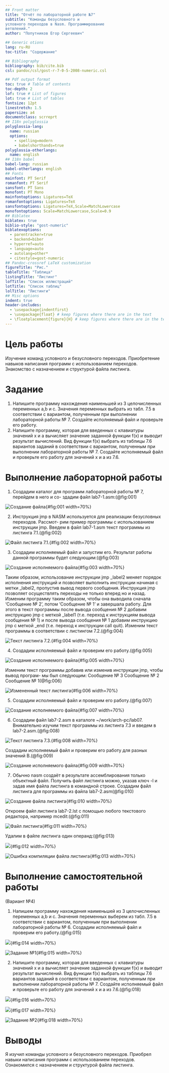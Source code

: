 ```yaml
---
## Front matter
title: "Отчёт по лабораторной работе №7"
subtitle: "Команды безусловного и
условного переходов в Nasm. Программирование
ветвлений."
author: "Попутников Егор Сергеевич"

## Generic otions
lang: ru-RU
toc-title: "Содержание"

## Bibliography
bibliography: bib/cite.bib
csl: pandoc/csl/gost-r-7-0-5-2008-numeric.csl

## Pdf output format
toc: true # Table of contents
toc-depth: 2
lof: true # List of figures
lot: true # List of tables
fontsize: 12pt
linestretch: 1.5
papersize: a4
documentclass: scrreprt
## I18n polyglossia
polyglossia-lang:
  name: russian
  options:
	- spelling=modern
	- babelshorthands=true
polyglossia-otherlangs:
  name: english
## I18n babel
babel-lang: russian
babel-otherlangs: english
## Fonts
mainfont: PT Serif
romanfont: PT Serif
sansfont: PT Sans
monofont: PT Mono
mainfontoptions: Ligatures=TeX
romanfontoptions: Ligatures=TeX
sansfontoptions: Ligatures=TeX,Scale=MatchLowercase
monofontoptions: Scale=MatchLowercase,Scale=0.9
## Biblatex
biblatex: true
biblio-style: "gost-numeric"
biblatexoptions:
  - parentracker=true
  - backend=biber
  - hyperref=auto
  - language=auto
  - autolang=other*
  - citestyle=gost-numeric
## Pandoc-crossref LaTeX customization
figureTitle: "Рис."
tableTitle: "Таблица"
listingTitle: "Листинг"
lofTitle: "Список иллюстраций"
lotTitle: "Список таблиц"
lolTitle: "Листинги"
## Misc options
indent: true
header-includes:
  - \usepackage{indentfirst}
  - \usepackage{float} # keep figures where there are in the text
  - \floatplacement{figure}{H} # keep figures where there are in the text
---
```


# Цель работы

Изучение команд условного и безусловного переходов. Приобретение навыков написания
программ с использованием переходов. Знакомство с назначением и структурой файла
листинга.

# Задание

1. Напишите программу нахождения наименьшей из 3 целочисленных переменных a,b и c.
Значения переменных выбрать из табл. 7.5 в соответствии с вариантом, полученным
при выполнении лабораторной работы № 7. Создайте исполняемый файл и проверьте
его работу.
2. Напишите программу, которая для введенных с клавиатуры значений x и a вычисляет
значение заданной функции f(x) и выводит результат вычислений. Вид функции f(x)
выбрать из таблицы 7.6 вариантов заданий в соответствии с вариантом, полученным
при выполнении лабораторной работы № 7. Создайте исполняемый файл и проверьте
его работу для значений x и a из 7.6.


# Выполнение лабораторной работы

1. Создадим каталог для программ лабораторной работы № 7, перейдем в него и со-
здадим файл lab7-1.asm:(@fig:001)

![Создание файла](image/1.png){#fig:001 width=70%}

2. Инструкция jmp в NASM используется для реализации безусловных переходов. Рассмот-
рим пример программы с использованием инструкции jmp. Введем в файл lab7-1.asm
текст программы из листинга 7.1.(@fig:002)

![Файл листинга 7.1.](image/2.png){#fig:002 width=70%}

3. Создадим исполняемый файл и запустим его. Результат работы данной программы будет
следующим:(@fig:003)

![Создание исполняемого файла](image/3.png){#fig:003 width=70%}

Таким образом, использование инструкции jmp _label2 меняет порядок исполнения
инструкций и позволяет выполнить инструкции начиная с метки _label2, пропустив вывод
первого сообщения.
Инструкция jmp позволяет осуществлять переходы не только вперед но и назад. Изменим
программу таким образом, чтобы она выводила сначала ‘Сообщение № 2’, потом ‘Сообщение
№ 1’ и завершала работу. Для этого в текст программы после вывода сообщения № 2 добавим
инструкцию jmp с меткой _label1 (т.е. переход к инструкциям вывода сообщения № 1)
и после вывода сообщения № 1 добавим инструкцию jmp с меткой _end (т.е. переход к
инструкции call quit). Изменим текст программы в соответствии с листингом 7.2.(@fig:004)

![Текст листинга 7.2.](image/4.png){#fig:004 width=70%}

4. Создадим исполняемый файл и проверим его работу.(@fig:005)

![Создание исполняемого файла](image/5.png){#fig:005 width=70%}

Изменим текст программы добавив или изменив инструкции jmp, чтобы вывод програм-
мы был следующим:
Сообщение № 3
Сообщение № 2
Сообщение № 1(@fig:006)

![Измененный текст листинга](image/6.png){#fig:006 width=70%}

5. Создадим исполняемый файл и проверим его работу.(@fig:007)

![Создание исполняемого файла](image/7.png){#fig:007 width=70%}

6. Создадим файл lab7-2.asm в каталоге ~/work/arch-pc/lab07. Внимательно изучим текст
программы из листинга 7.3 и введем в lab7-2.asm.(@fig:008)

![Текст листинга 7.3.](image/8.png){#fig:008 width=70%}

Создадим исполняемый файл и проверим его работу для разных значений B.(@fig:009)

![Создание исполняемого файла](image/9.png){#fig:009 width=70%}

7. Обычно nasm создаёт в результате ассемблирования только объектный файл. Получить
файл листинга можно, указав ключ -l и задав имя файла листинга в командной строке.
Создадим файл листинга для программы из файла lab7-2.asm(@fig:010)

![Создание файла листинга](image/10.png){#fig:010 width=70%}

Откроем файл листинга lab7-2.lst с помощью любого текстового редактора, например
mcedit:(@fig:011)

![Файл листинга](image/11.png){#fig:011 width=70%}

Удалим в файле листинга один операнд:(@fig:013)

![](image/12.png){#fig:012 width=70%}

![Ошибка компиляции файла листинга](image/13.png){#fig:013 width=70%}

# Выполнение самостоятельной работы

(Вариант №4)
1. Напишем программу нахождения наименьшей из 3 целочисленных переменных a,b и c.
Значения переменных выберем из табл. 7.5 в соответствии с вариантом, полученным
при выполнении лабораторной работы № 6. Создадим исполняемый файл и проверим
его работу.(@fig:015)

![](image/14.png){#fig:014 width=70%}

![Задание №1](image/15.png){#fig:015 width=70%}

2. Напишите программу, которая для введенных с клавиатуры значений x и a вычисляет
значение заданной функции f(x) и выводит результат вычислений. Вид функции f(x)
выбрать из таблицы 7.6 вариантов заданий в соответствии с вариантом, полученным
при выполнении лабораторной работы № 7. Создайте исполняемый файл и проверьте
его работу для значений x и a из 7.6.(@fig:018)

![](image/16.png){#fig:016 width=70%}

![](image/17.png){#fig:017 width=70%}

![Задание №2](image/18.png){#fig:018 width=70%}


# Выводы

Я изучил команды условного и безусловного переходов. Приобрел навыки написания
программ с использованием переходов. Ознакомился с назначением и структурой файла
листинга.


